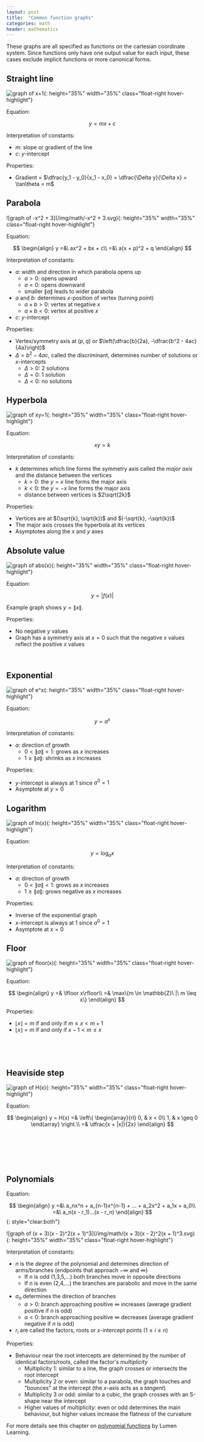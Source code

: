 ```yaml
---
layout: post
title:  "Common function graphs"
categories: math
header: mathematics
---
```


These graphs are all specified as functions on the cartesian coordinate system. Since functions only have one output value for each input, these cases exclude implicit functions or more canonical forms.

<!--
Inverse

$x$ is the independent variable
$y$ is the dependent variable
-->

## Straight line

![graph of x+1](/img/math/x+1.svg){: height="35%" width="35%" class="float-right hover-highlight"}

Equation:

$$y = mx + c$$

Interpretation of constants:

- $m$: slope or gradient of the line
- $c$: $y$-intercept

Properties:

- Gradient = $\dfrac{y_1 - y_0}{x_1 - x_0} = \dfrac{\Delta y}{\Delta x} = \tan\theta = m$

## Parabola

![graph of -x^2 + 3](/img/math/-x^2 + 3.svg){: height="35%" width="35%" class="float-right hover-highlight"}

Equation:

$$
\begin{align}
y =&\ ax^2 + bx + c\\
=&\ a(x + p)^2 + q
\end{align}
$$

Interpretation of constants:

- $a$: width and direction in which parabola opens up
  - $a > 0$: opens upward
  - $a < 0$: opens downward
  - smaller $\|a\|$ leads to wider parabola
- $a$ and $b$: determines $x$-position of vertex (turning point)
  - $a\times b > 0$: vertex at negative $x$
  - $a\times b < 0$: vertex at positive $x$
- $c$: $y$-intercept

Properties:

- Vertex/symmetry axis at $(p,q)$ or $\left(\dfrac{b}{2a}, -\dfrac{b^2 - 4ac}{4a}\right)$
- $\Delta = b^2 - 4ac$, called the discriminant, determines number of solutions or $x$-intercepts
  - $\Delta > 0$: 2 solutions
  - $\Delta = 0$: 1 solution
  - $\Delta < 0$: no solutions

## Hyperbola

![graph of xy=1](/img/math/xy=1.svg){: height="35%" width="35%" class="float-right hover-highlight"}

Equation:

$$xy = k$$

Interpretation of constants:

- $k$ determines which line forms the symmetry axis called the *major axis* and the distance between the vertices
  - $k > 0$: the $y = x$ line forms the major axis
  - $k < 0$: the $y = -x$ line forms the major axis
  - distance between vertices is $2\sqrt{2k}$

Properties:

- Vertices are at $(\sqrt{k}, \sqrt{k})$ and $(-\sqrt{k}, -\sqrt{k})$
- The major axis crosses the hyperbola at its vertices
- Asymptotes along the $x$ and $y$ axes

## Absolute value

![graph of abs(x)](/img/math/abs(x).svg){: height="35%" width="35%" class="float-right hover-highlight"}

Equation:

$$y = \left|f(x)\right|$$

Example graph shows $y = \|x\|$.

Properties:

- No negative $y$ values
- Graph has a symmetry axis at $x = 0$ such that the negative $x$ values reflect the positive $x$ values

&nbsp;

## Exponential

![graph of e^x](/img/math/e^x.svg){: height="35%" width="35%" class="float-right hover-highlight"}

Equation:

$$y = a^x$$

Interpretation of constants:

- $a$: direction of growth
  - $0 < \|a\| < 1$: grows as $x$ increases
  - $1 \geq \|a\|$: shrinks as $x$ increases

Properties:

- $y$-intercept is always at 1 since $a^0 = 1$
- Asymptote at $y = 0$

## Logarithm

![graph of ln(x)](/img/math/ln(x).svg){: height="35%" width="35%" class="float-right hover-highlight"}

Equation:

$$y = \log_ax$$

Interpretation of constants:

- $a$: direction of growth
  - $0 < \|a\| < 1$: grows as $x$ increases
  - $1 \geq \|a\|$: grows negative as $x$ increases

Properties:

- Inverse of the exponential graph
- $x$-intercept is always at 1 since $a^0 = 1$
- Asymptote at $x = 0$

## Floor

![graph of floor(x)](/img/math/floor(x).svg){: height="35%" width="35%" class="float-right hover-highlight"}

Equation:

$$
\begin{align}
y =& \lfloor x\rfloor\\
=& \max\{m \in \mathbb{Z}\ |\ m \leq x\}
\end{align}
$$

Properties:

- $\lfloor x\rfloor = m$ if and only if $m \leq x < m + 1$
- $\lfloor x\rfloor = m$ if and only if $x - 1 < m \leq x$

&nbsp;

&nbsp;

## Heaviside step

![graph of H(x)](/img/math/H(x).svg){: height="35%" width="35%" class="float-right hover-highlight"}

Equation:

$$
\begin{align}
y = H(x) =& \left\{ \begin{array}{rl}
    0, & x < 0\\
    1, & x \geq 0
   \end{array} \right.\\
=& \dfrac{x + |x|}{2x}
\end{align}
$$

&nbsp;

&nbsp;

&nbsp;

## Polynomials

Equation:

$$
\begin{align}
y =&\ a_nx^n + a_{n-1}x^{n-1} + ... + a_2x^2 + a_1x + a_0\\
=&\ a_n(x - r_1)...(x - r_n)
\end{align}
$$
{: style="clear:both"}

![graph of (x + 3)(x - 2)^2(x + 1)^3](/img/math/(x + 3)(x - 2)^2(x + 1)^3.svg){: height="35%" width="35%" class="float-right hover-highlight"}

Interpretation of constants:

- $n$ is the *degree* of the polynomial and determines direction of arms/branches (endpoints that approach $-\infty$ and $\infty$)
  - If $n$ is odd (1,3,5,...) both branches move in opposite directions
  - If $n$ is even (2,4,...) the branches are parabolic and move in the same direction
- $a_n$ determines the direction of branches
  - $a > 0$: branch approaching positive $\infty$ increases (average gradient positive if $n$ is odd)
  - $a < 0$: branch approaching positive $\infty$ decreases (average gradient negative if $n$ is odd)
- $r_i$ are called the factors, roots or $x$-intercept points ($1 \leq i \leq n$)

Properties:

- Behaviour near the root intercepts are determined by the number of identical factors/roots, called the factor's *multiplicity*
  - Multiplicity 1: similar to a line, the graph crosses or intersects the root intercept
  - Multiplicity 2 or even: similar to a parabola, the graph touches and "bounces" at the intercept (the $x$-axis acts as a *tangent*)
  - Multiplicity 3 or odd: similar to a cubic, the graph crosses with an S-shape near the intercept
  - Higher values of multiplicity: even or odd determines the main behaviour, but higher values increase the flatness of the curvature

For more details see this chapter on [polynomial functions](https://courses.lumenlearning.com/wmopen-collegealgebra/chapter/graphs-of-polynomial-functions/) by Lumen Learning.
